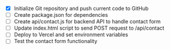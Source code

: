 - [x] Initialize Git repository and push current code to GitHub
- [ ] Create package.json for dependencies
- [ ] Create api/contact.js for backend API to handle contact form
- [ ] Update index.html script to send POST request to /api/contact
- [ ] Deploy to Vercel and set environment variables
- [ ] Test the contact form functionality
